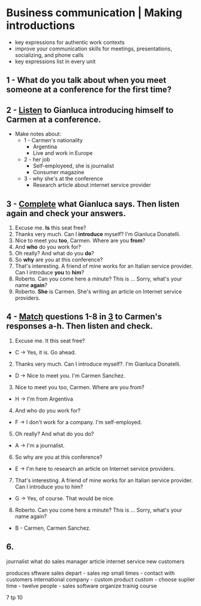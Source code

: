 # Business communication | Making introductions
- key expressions for authentic work contexts
- improve your communication skills for meetings, presentations, socializing, and phone calls
- key expressions list in every unit 

## 1 - What do you talk about when you meet someone at a conference for the first time?

## 2 - [Listen](https://drive.google.com/file/d/1jlR6NyFlFU_M0YokyagG9Jy01pReXsau/view?usp=sharing) to Gianluca introducing himself to Carmen at a conference.

- Make notes about:
  - 1 - Carmen's nationality
    - Argentina
    - Live and work in Europe
  - 2 - her job
    - Self-employeed, she is journalist
    - Consumer magazine
  - 3 - why she's at the conference
    - Research article about internet service provider

## 3 - [Complete](https://drive.google.com/file/d/1jlR6NyFlFU_M0YokyagG9Jy01pReXsau/view?usp=sharing) what Gianluca says. Then listen again and check your answers.

1. Excuse me. **Is** this seat free?
2. Thanks very much. Can I **introduce** myself? I'm Gianluca Donatelli.
3. Nice to meet you **too**, Carmen. Where are you **from**?
4. And **who** do you work for?
5. Oh really? And what do you **do**?
6. So **why** are you at this conference?
7. That's interesting. A friend of mine works for an Italian service provider. Can I introduce **you** to **him**?
8. Roberto. Can you come here a minute? This is ... Sorry, what's your name **again**?
9. Roberto. **She** is Carmen. She's writing an article on Internet service providers.

## 4 - [Match](https://drive.google.com/file/d/1jlR6NyFlFU_M0YokyagG9Jy01pReXsau/view?usp=sharing) questions 1-8 in [3](#3---completehttpsdrivegooglecomfiled1jlr6nyflfum0yokyagg9jy01prexsauviewuspsharing-what-gianluca-says-then-listen-again-and-check-your-answers) to Carmen's responses a-h. Then listen and check.

1. Excuse me. It this seat free?
  - C -> Yes, it is. Go ahead.
2. Thanks very much. Can I introduce myself?. I'm Gianluca Donatelli.
  - D -> Nice to meet you. I'm Carmen Sanchez.
3. Nice to meet you too, Carmen. Where are you from?
  - H -> I'm from Argentiva
4. And who do you work for?
  - F -> I don't work for a company. I'm self-employed.
5. Oh really? And what do you do?
  - A -> I'm a journalist.
6. So why are you at this conference?
  - E -> I'm here to research an article on Internet service providers.
7. That's interesting. A friend of mine works for an Italian service provider. Can I introduce you to him?
  - G -> Yes, of course. That would be nice.
8. Roberto. Can you come here a minute? This is ... Sorry, what's your name again?
  - B - Carmen, Carmen Sanchez.

## 6.

journalist
what do
sales manager
article
internet service
new customers

produces sftware
sales depart - sales rep
small times - contact with customers
international company - custom
product custom - choose suplier
time - twelve people - 
sales software 
organize trainig course

7 tp 10